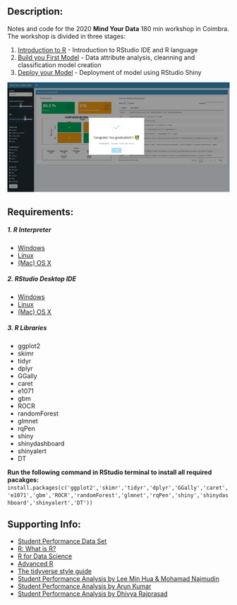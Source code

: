 ## Description:
Notes and code for the 2020 **Mind Your Data** 180 min workshop in Coimbra. The workshop is divided in three stages:

1. [Introduction to R](https://github.com/andrefsferreira/mwd-2020/tree/master/1-intro-to-R) - Introduction to RStudio IDE and R language
2. [Build you First Model](https://github.com/andrefsferreira/mwd-2020/tree/master/2-build-your-first-model) - Data attribute analysis, cleanning and classification model creation
3. [Deploy your Model](https://github.com/andrefsferreira/mwd-2020/tree/master/3-deploy-your-model) -  Deployment of model using RStudio Shiny


<center> <img src="0-media/dashboard.png" width="700"> </center>

## Requirements:
##### 1. R Interpreter
- [Windows](https://cran.r-project.org/bin/windows/base/R-3.6.2-win.exe)
- [Linux](https://cran.r-project.org/bin/linux/ubuntu/)
- [(Mac) OS X](https://cran.r-project.org/bin/macosx/)


##### 2. RStudio Desktop IDE
- [Windows](https://download1.rstudio.org/desktop/windows/RStudio-1.2.5033.exe)
- [Linux](https://download1.rstudio.org/desktop/bionic/amd64/rstudio-1.2.5033-amd64.deb)
- [(Mac) OS X](https://download1.rstudio.org/desktop/macos/RStudio-1.2.5033.dmg)

##### 3. R Libraries
- ggplot2
- skimr
- tidyr
- dplyr
- GGally
- caret
- e1071
- gbm
- ROCR
- randomForest
- glmnet
- rqPen
- shiny
- shinydashboard
- shinyalert
- DT

**Run the following command in RStudio terminal to install all required pacakges:**
`install.packages(c('ggplot2','skimr','tidyr','dplyr','GGally','caret','e1071','gbm','ROCR','randomForest','glmnet','rqPen','shiny','shinydashboard','shinyalert','DT'))`



## Supporting Info:
 - [Student Performance Data Set](http://archive.ics.uci.edu/ml/datasets/Student+Performance)
 - [R: What is R?](https://www.r-project.org/about.html)
 - [R for Data Science](https://r4ds.had.co.nz/)
 - [Advanced R](https://adv-r.hadley.nz/index.html)
 - [The tidyverse style guide](https://style.tidyverse.org/index.html)
 - [Student Performance Analysis by Lee Min Hua & Mohamad Najmudin](https://rpubs.com/mhlee/student-performance-prediction)
 - [Student Performance Analysis by Arun Kumar](https://rstudio-pubs-static.s3.amazonaws.com/108835_65a73467d96f4c79a5f808f5b8833922.html)
 - [Student Performance Analysis by Dhivya Rajprasad](https://rpubs.com/dhivya89/PredictionModelPerformance)
